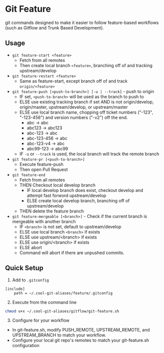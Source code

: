 # Git Feature

git commands designed to make it easier to follow feature-based workflows (such as Gitflow and Trunk Based Development).  

## Usage
* `git feature-start <feature>`
    * Fetch from all remotes
    * Then create local branch `<feature>`, branching off of and tracking upstream/develop
* `git feature-restart <feature>`
    * Same as feature-start, except branch off of and track `origin/<feature>`
* `git feature-push [<push-to-branch>] [-u | --track]` - push to origin
    * IF set, `<push-to-branch>` will be used as the branch to push to
    * ELSE use existing tracking branch if set AND is not origin/develop, origin/master, upstream/develop, or upstream/master
    * ELSE use local branch name, chopping off ticket numbers ("-123", "-123-456") and version numbers ("-v2") off the end.
        * abc -> abc
        * abc123 -> abc123
        * abc-123 -> abc
        * abc-123-456 -> abc
        * abc-123-v4 -> abc
        * abc99-123 -> abc99
    * IF `-u` or `--track` is used, the local branch will track the remote branch
* `git feature-pr [<push-to-branch>]`
    * Execute feature-push
    * Then open Pull Request
* `git feature-end`
    * Fetch from all remotes
    * THEN Checkout local develop branch
        * IF local develop branch does exist, checkout develop and attempt fast forword upstream/develop
        * ELSE create local develop branch, branching off of upstream/develop
    * THEN delete the feature branch
* `git feature-mergeable [<branch>]` - Check if the current branch is mergeable with another branch
    * IF `<branch>` is not set, default to upstream/develop
    * ELSE use local branch `<branch>` if exists
    * ELSE use upstream/&lt;branch&gt; if exists
    * ELSE use origin/&lt;branch&gt; if exists
    * ELSE abort
    * Command will abort if there are unpushed commits.

## Quick Setup
1) Add to `.gitconfig`
```
[include]
    path = ~/.cool-git-aliases/feature/.gitconfig
```

2) Execute from the command line
```bash
chmod u+x ~/.cool-git-aliases/gitflow/git-feature.sh
```

3) Configure for your workflow
* In git-feature.sh, modify PUSH_REMOTE, UPSTREAM_REMOTE, and UPSTREAM_BRANCH to match your workflow.
* Configure your local git repo's remotes to match your git-feature.sh configuration
